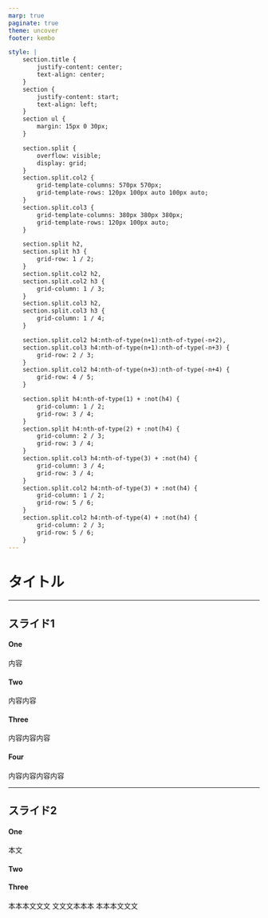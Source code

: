 ```yaml
---
marp: true
paginate: true
theme: uncover
footer: kembo

style: |
    section.title {
        justify-content: center;
        text-align: center;
    }
    section {
        justify-content: start;
        text-align: left;
    }
    section ul {
        margin: 15px 0 30px;
    }

    section.split {
        overflow: visible;
        display: grid;
    }
    section.split.col2 {
        grid-template-columns: 570px 570px;
        grid-template-rows: 120px 100px auto 100px auto;
    }
    section.split.col3 {
        grid-template-columns: 380px 380px 380px;
        grid-template-rows: 120px 100px auto;
    }

    section.split h2,
    section.split h3 {
        grid-row: 1 / 2;
    }
    section.split.col2 h2,
    section.split.col2 h3 {
        grid-column: 1 / 3;
    }
    section.split.col3 h2,
    section.split.col3 h3 {
        grid-column: 1 / 4;
    }

    section.split.col2 h4:nth-of-type(n+1):nth-of-type(-n+2),
    section.split.col3 h4:nth-of-type(n+1):nth-of-type(-n+3) {
        grid-row: 2 / 3;
    }
    section.split.col2 h4:nth-of-type(n+3):nth-of-type(-n+4) {
        grid-row: 4 / 5;
    }

    section.split h4:nth-of-type(1) + :not(h4) {
        grid-column: 1 / 2;
        grid-row: 3 / 4;
    }
    section.split h4:nth-of-type(2) + :not(h4) {
        grid-column: 2 / 3;
        grid-row: 3 / 4;
    }
    section.split.col3 h4:nth-of-type(3) + :not(h4) {
        grid-column: 3 / 4;
        grid-row: 3 / 4;
    }
    section.split.col2 h4:nth-of-type(3) + :not(h4) {
        grid-column: 1 / 2;
        grid-row: 5 / 6;
    }
    section.split.col2 h4:nth-of-type(4) + :not(h4) {
        grid-column: 2 / 3;
        grid-row: 5 / 6;
    }
---
```

<!-- _class: title -->

# タイトル

---

<!-- _class: split col2 -->

## スライド1

#### One

内容

#### Two

内容内容

#### Three

内容内容内容

#### Four

内容内容内容内容

---

<!-- _class: split col3 -->

## スライド2

#### One

本文

#### Two

#### Three

本本本文文文
文文文本本本
本本本文文文
